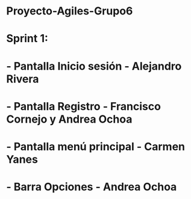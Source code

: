 # Proyecto-Agiles-Grupo6

# Sprint 1:
# - Pantalla Inicio sesión - Alejandro Rivera
# - Pantalla Registro - Francisco Cornejo y Andrea Ochoa 
# - Pantalla menú principal - Carmen Yanes
# - Barra Opciones - Andrea Ochoa
